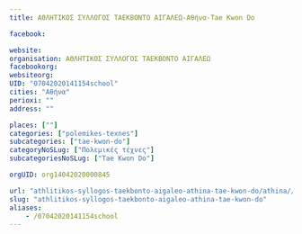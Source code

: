 ```yaml
---
title: ΑΘΛΗΤΙΚΟΣ ΣΥΛΛΟΓΟΣ ΤΑΕΚΒΟΝΤΟ ΑΙΓΑΛΕΩ-Αθήνα-Tae Kwon Do

facebook:

website:
organisation: ΑΘΛΗΤΙΚΟΣ ΣΥΛΛΟΓΟΣ ΤΑΕΚΒΟΝΤΟ ΑΙΓΑΛΕΩ
facebookorg:
websiteorg:
UID: "07042020141154school"
cities: "Αθήνα"
perioxi: ""
address: ""

places: [""]
categories: ["polemikes-texnes"]
subcategories: ["tae-kwon-do"]
categoryNoSLug: ["Πολεμικές τέχνες"]
subcategoriesNoSLug: ["Tae Kwon Do"]

orgUID: org14042020000845

url: "athlitikos-syllogos-taekbonto-aigaleo-athina-tae-kwon-do/athina//"
slug: "athlitikos-syllogos-taekbonto-aigaleo-athina-tae-kwon-do"
aliases:
    - /07042020141154school
---
```






